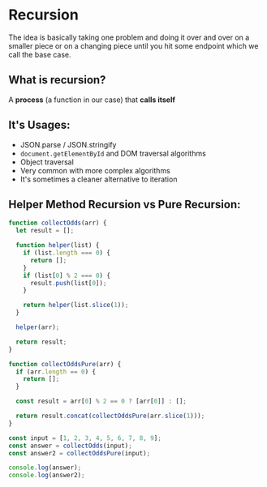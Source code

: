 # Recursion

The idea is basically taking one problem and doing it over and over on a smaller piece or on a changing piece until you hit some endpoint which we call the base case.

## What is recursion?

A **process** (a function in our case) that **calls itself**

## It's Usages:

- JSON.parse / JSON.stringify
- `document.getElementById` and DOM traversal algorithms
- Object traversal
- Very common with more complex algorithms
- It's sometimes a cleaner alternative to iteration

## Helper Method Recursion vs Pure Recursion:

```jsx
function collectOdds(arr) {
  let result = [];

  function helper(list) {
    if (list.length === 0) {
      return [];
    }
    if (list[0] % 2 === 0) {
      result.push(list[0]);
    }

    return helper(list.slice(1));
  }

  helper(arr);

  return result;
}

function collectOddsPure(arr) {
  if (arr.length == 0) {
    return [];
  }

  const result = arr[0] % 2 == 0 ? [arr[0]] : [];

  return result.concat(collectOddsPure(arr.slice(1)));
}

const input = [1, 2, 3, 4, 5, 6, 7, 8, 9];
const answer = collectOdds(input);
const answer2 = collectOddsPure(input);

console.log(answer);
console.log(answer2);
```
